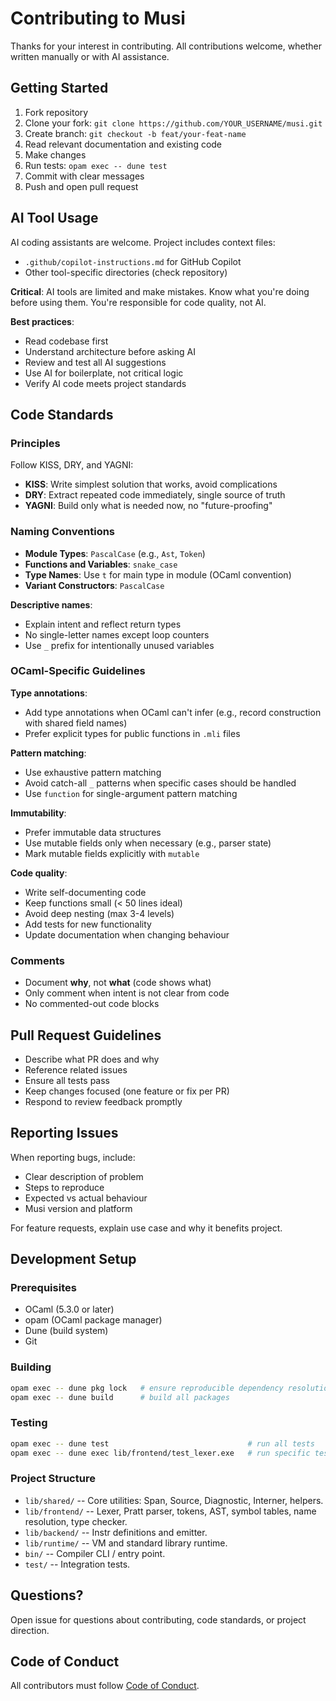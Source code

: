 # Contributing to Musi

Thanks for your interest in contributing. All contributions welcome, whether written manually or with AI assistance.

## Getting Started

1. Fork repository
2. Clone your fork: `git clone https://github.com/YOUR_USERNAME/musi.git`
3. Create branch: `git checkout -b feat/your-feat-name`
4. Read relevant documentation and existing code
5. Make changes
6. Run tests: `opam exec -- dune test`
7. Commit with clear messages
8. Push and open pull request

## AI Tool Usage

AI coding assistants are welcome. Project includes context files:

- `.github/copilot-instructions.md` for GitHub Copilot
- Other tool-specific directories (check repository)

**Critical**: AI tools are limited and make mistakes. Know what you're doing before using them. You're responsible for code quality, not AI.

**Best practices**:

- Read codebase first
- Understand architecture before asking AI
- Review and test all AI suggestions
- Use AI for boilerplate, not critical logic
- Verify AI code meets project standards

## Code Standards

### Principles

Follow KISS, DRY, and YAGNI:

- **KISS**: Write simplest solution that works, avoid complications
- **DRY**: Extract repeated code immediately, single source of truth
- **YAGNI**: Build only what is needed now, no "future-proofing"

### Naming Conventions

- **Module Types**: `PascalCase` (e.g., `Ast`, `Token`)
- **Functions and Variables**: `snake_case`
- **Type Names**: Use `t` for main type in module (OCaml convention)
- **Variant Constructors**: `PascalCase`

**Descriptive names**:

- Explain intent and reflect return types
- No single-letter names except loop counters
- Use `_` prefix for intentionally unused variables

### OCaml-Specific Guidelines

**Type annotations**:

- Add type annotations when OCaml can't infer (e.g., record construction with shared field names)
- Prefer explicit types for public functions in `.mli` files

**Pattern matching**:

- Use exhaustive pattern matching
- Avoid catch-all `_` patterns when specific cases should be handled
- Use `function` for single-argument pattern matching

**Immutability**:

- Prefer immutable data structures
- Use mutable fields only when necessary (e.g., parser state)
- Mark mutable fields explicitly with `mutable`

**Code quality**:

- Write self-documenting code
- Keep functions small (< 50 lines ideal)
- Avoid deep nesting (max 3-4 levels)
- Add tests for new functionality
- Update documentation when changing behaviour

### Comments

- Document **why**, not **what** (code shows what)
- Only comment when intent is not clear from code
- No commented-out code blocks

## Pull Request Guidelines

- Describe what PR does and why
- Reference related issues
- Ensure all tests pass
- Keep changes focused (one feature or fix per PR)
- Respond to review feedback promptly

## Reporting Issues

When reporting bugs, include:

- Clear description of problem
- Steps to reproduce
- Expected vs actual behaviour
- Musi version and platform

For feature requests, explain use case and why it benefits project.

## Development Setup

### Prerequisites

- OCaml (5.3.0 or later)
- opam (OCaml package manager)
- Dune (build system)
- Git

### Building

```bash
opam exec -- dune pkg lock   # ensure reproducible dependency resolution
opam exec -- dune build      # build all packages
```

### Testing

```bash
opam exec -- dune test                               # run all tests
opam exec -- dune exec lib/frontend/test_lexer.exe   # run specific test
```

### Project Structure

- `lib/shared/` -- Core utilities: Span, Source, Diagnostic, Interner, helpers.
- `lib/frontend/` -- Lexer, Pratt parser, tokens, AST, symbol tables, name resolution, type checker.
- `lib/backend/` -- Instr definitions and emitter.
- `lib/runtime/` -- VM and standard library runtime.
- `bin/` -- Compiler CLI / entry point.
- `test/` -- Integration tests.

## Questions?

Open issue for questions about contributing, code standards, or project direction.

## Code of Conduct

All contributors must follow [Code of Conduct](CODE_OF_CONDUCT.md).
